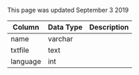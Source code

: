 This page was updated September 3 2019

| Column   | Data Type | Description |
| -------- | --------- | ----------- |
| name     | varchar   |             |
| txtfile  | text      |             |
| language | int       |             |